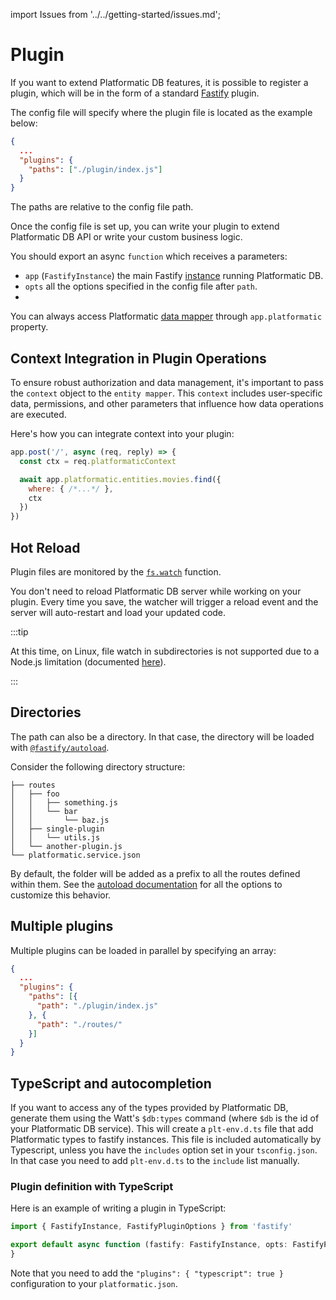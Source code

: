 import Issues from '../../getting-started/issues.md';

# Plugin

If you want to extend Platformatic DB features, it is possible to register a plugin, which will be in the form of a standard [Fastify](https://fastify.io) plugin.

The config file will specify where the plugin file is located as the example below:

```json
{
  ...
  "plugins": {
    "paths": ["./plugin/index.js"]
  }
}
```
The paths are relative to the config file path.

Once the config file is set up, you can write your plugin to extend Platformatic DB API or write your custom business logic.

You should export an async `function` which receives a parameters:

- `app` (`FastifyInstance`) the main Fastify [instance](https://www.fastify.io/docs/latest/Reference/Server/#instance) running Platformatic DB.
- `opts` all the options specified in the config file after `path`.
-
You can always access Platformatic [data mapper](../packages/sql-mapper/overview.md) through `app.platformatic` property.


## Context Integration in Plugin Operations

To ensure robust authorization and data management, it's important to pass the `context` object to the `entity mapper`. This `context` includes user-specific data, permissions, and other parameters that influence how data operations are executed. 

Here's how you can integrate context into your plugin:

```js
app.post('/', async (req, reply) => {
  const ctx = req.platformaticContext

  await app.platformatic.entities.movies.find({
    where: { /*...*/ },
    ctx
  })
})
```

## Hot Reload

Plugin files are monitored by the [`fs.watch`](https://nodejs.org/api/fs.html#fspromiseswatchfilename-options) function.

You don't need to reload Platformatic DB server while working on your plugin. Every time you save, the watcher will trigger a reload event and the server will auto-restart and load your updated code.

:::tip

At this time, on Linux, file watch in subdirectories is not supported due to a Node.js limitation (documented [here](https://nodejs.org/api/fs.html#caveats)).

:::

## Directories

The path can also be a directory. In that case, the directory will be loaded with [`@fastify/autoload`](https://github.com/fastify/fastify-autoload).

Consider the following directory structure:

```
├── routes
│   ├── foo
│   │   ├── something.js
│   │   └── bar
│   │       └── baz.js
│   ├── single-plugin
│   │   └── utils.js
│   └── another-plugin.js
└── platformatic.service.json
```

By default, the folder will be added as a prefix to all the routes defined within them.
See the [autoload documentation](../runtime/configuration.md#autoload) for all the options to customize this behavior.

## Multiple plugins

Multiple plugins can be loaded in parallel by specifying an array:

```json
{
  ...
  "plugins": {
    "paths": [{
      "path": "./plugin/index.js"
    }, {
      "path": "./routes/"
    }]
  }
}
```

## TypeScript and autocompletion

If you want to access any of the types provided by Platformatic DB, generate them using the Watt's `$db:types` command (where `$db` is the id of your Platformatic DB service).
This will create a `plt-env.d.ts` file that add Platformatic types to fastify instances. This file is included automatically
by Typescript, unless you have the `includes` option set in your `tsconfig.json`. In that case you need to add 
`plt-env.d.ts` to the `include` list manually.

### Plugin definition with TypeScript

Here is an example of writing a plugin in TypeScript:

```ts
import { FastifyInstance, FastifyPluginOptions } from 'fastify'

export default async function (fastify: FastifyInstance, opts: FastifyPluginOptions) {
}
```

Note that you need to add the `"plugins": { "typescript": true }` configuration to your `platformatic.json`.

<Issues />
